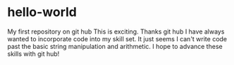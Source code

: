 # hello-world
My first repository on git hub
This is exciting.  Thanks git hub I have always wanted to incorporate code into my skill set.  It just seems I can't write code past the basic string manipulation and arithmetic.  I hope to advance these skills with git hub!
